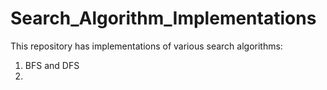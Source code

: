 # Search_Algorithm_Implementations
This repository has implementations of various search algorithms:
1. BFS and DFS
2.
